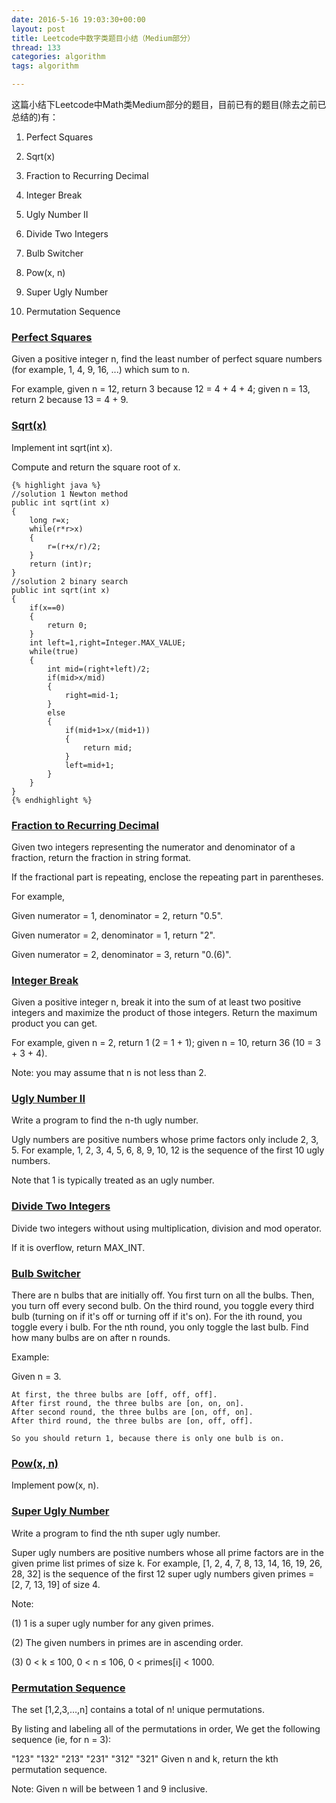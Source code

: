 ```yaml
---
date: 2016-5-16 19:03:30+00:00
layout: post
title: Leetcode中数字类题目小结（Medium部分）
thread: 133
categories: algorithm
tags: algorithm

---
```


这篇小结下Leetcode中Math类Medium部分的题目，目前已有的题目(除去之前已总结的)有：

1. Perfect Squares 	

2. Sqrt(x)

3. Fraction to Recurring Decimal

4. Integer Break

5. Ugly Number II

6. Divide Two Integers

7. Bulb Switcher

8. Pow(x, n)

9. Super Ugly Number

10. Permutation Sequence


### [Perfect Squares](https://leetcode.com/problems/perfect-squares/) ###

Given a positive integer n, find the least number of perfect square numbers (for example, 1, 4, 9, 16, ...) which sum to n.

For example, given n = 12, return 3 because 12 = 4 + 4 + 4; given n = 13, return 2 because 13 = 4 + 9.


### [Sqrt(x)](https://leetcode.com/problems/sqrtx/) ###


Implement int sqrt(int x).

Compute and return the square root of x.

	{% highlight java %}
	//solution 1 Newton method
	public int sqrt(int x)
	{
		long r=x;
		while(r*r>x)
		{
			r=(r+x/r)/2;
		}
		return (int)r;
	}
	//solution 2 binary search
	public int sqrt(int x)
	{
		if(x==0)
		{
			return 0;
		}
		int left=1,right=Integer.MAX_VALUE;
		while(true)
		{
			int mid=(right+left)/2;
			if(mid>x/mid)
			{
				right=mid-1;
			}
			else
			{
				if(mid+1>x/(mid+1))
				{
					return mid;
				}
				left=mid+1;
			}
		}
	}
	{% endhighlight %}

### [Fraction to Recurring Decimal](https://leetcode.com/problems/fraction-to-recurring-decimal/) ###

Given two integers representing the numerator and denominator of a fraction, return the fraction in string format.

If the fractional part is repeating, enclose the repeating part in parentheses.

For example,

Given numerator = 1, denominator = 2, return "0.5".

Given numerator = 2, denominator = 1, return "2".

Given numerator = 2, denominator = 3, return "0.(6)".


### [Integer Break](https://leetcode.com/problems/integer-break/) ###

Given a positive integer n, break it into the sum of at least two positive integers and maximize the product of those integers. Return the maximum product you can get.

For example, given n = 2, return 1 (2 = 1 + 1); given n = 10, return 36 (10 = 3 + 3 + 4).

Note: you may assume that n is not less than 2.


### [Ugly Number II](https://leetcode.com/problems/ugly-number-ii/) ###


Write a program to find the n-th ugly number.

Ugly numbers are positive numbers whose prime factors only include 2, 3, 5. For example, 1, 2, 3, 4, 5, 6, 8, 9, 10, 12 is the sequence of the first 10 ugly numbers.

Note that 1 is typically treated as an ugly number.


### [Divide Two Integers](https://leetcode.com/problems/divide-two-integers/) ###

Divide two integers without using multiplication, division and mod operator.

If it is overflow, return MAX_INT.


### [Bulb Switcher](https://leetcode.com/problems/bulb-switcher/) ###

There are n bulbs that are initially off. You first turn on all the bulbs. Then, you turn off every second bulb. On the third round, you toggle every third bulb (turning on if it's off or turning off if it's on). For the ith round, you toggle every i bulb. For the nth round, you only toggle the last bulb. Find how many bulbs are on after n rounds.

Example:

Given n = 3. 

	At first, the three bulbs are [off, off, off].
	After first round, the three bulbs are [on, on, on].
	After second round, the three bulbs are [on, off, on].
	After third round, the three bulbs are [on, off, off]. 
	
	So you should return 1, because there is only one bulb is on.



### [Pow(x, n)](https://leetcode.com/problems/powx-n/) ###

Implement pow(x, n).



### [Super Ugly Number](https://leetcode.com/problems/super-ugly-number/) ###

Write a program to find the nth super ugly number.

Super ugly numbers are positive numbers whose all prime factors are in the given prime list primes of size k. For example, [1, 2, 4, 7, 8, 13, 14, 16, 19, 26, 28, 32] is the sequence of the first 12 super ugly numbers given primes = [2, 7, 13, 19] of size 4.

Note:

(1) 1 is a super ugly number for any given primes.

(2) The given numbers in primes are in ascending order.

(3) 0 < k ≤ 100, 0 < n ≤ 106, 0 < primes[i] < 1000.


### [Permutation Sequence](https://leetcode.com/problems/permutation-sequence/) ###

The set [1,2,3,…,n] contains a total of n! unique permutations.

By listing and labeling all of the permutations in order,
We get the following sequence (ie, for n = 3):

"123"
"132"
"213"
"231"
"312"
"321"
Given n and k, return the kth permutation sequence.

Note: Given n will be between 1 and 9 inclusive.